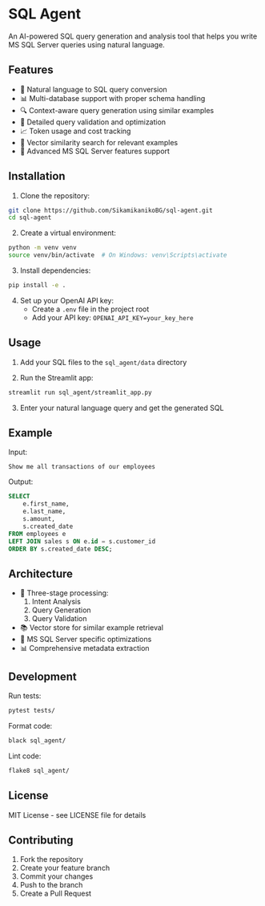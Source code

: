 # SQL Agent

An AI-powered SQL query generation and analysis tool that helps you write MS SQL Server queries using natural language.

## Features

- 🤖 Natural language to SQL query conversion
- 📊 Multi-database support with proper schema handling
- 🔍 Context-aware query generation using similar examples
- 📝 Detailed query validation and optimization
- 📈 Token usage and cost tracking
- 🎯 Vector similarity search for relevant examples
- 🧠 Advanced MS SQL Server features support

## Installation

1. Clone the repository:
```bash
git clone https://github.com/SikamikanikoBG/sql-agent.git
cd sql-agent
```

2. Create a virtual environment:
```bash
python -m venv venv
source venv/bin/activate  # On Windows: venv\Scripts\activate
```

3. Install dependencies:
```bash
pip install -e .
```

4. Set up your OpenAI API key:
   - Create a `.env` file in the project root
   - Add your API key: `OPENAI_API_KEY=your_key_here`

## Usage

1. Add your SQL files to the `sql_agent/data` directory

2. Run the Streamlit app:
```bash
streamlit run sql_agent/streamlit_app.py
```

3. Enter your natural language query and get the generated SQL

## Example

Input:
```
Show me all transactions of our employees
```

Output:
```sql
SELECT 
    e.first_name,
    e.last_name,
    s.amount,
    s.created_date
FROM employees e
LEFT JOIN sales s ON e.id = s.customer_id
ORDER BY s.created_date DESC;
```

## Architecture

- 🔄 Three-stage processing:
  1. Intent Analysis
  2. Query Generation
  3. Query Validation
- 📚 Vector store for similar example retrieval
- 🎯 MS SQL Server specific optimizations
- 📊 Comprehensive metadata extraction

## Development

Run tests:
```bash
pytest tests/
```

Format code:
```bash
black sql_agent/
```

Lint code:
```bash
flake8 sql_agent/
```

## License

MIT License - see LICENSE file for details

## Contributing

1. Fork the repository
2. Create your feature branch
3. Commit your changes
4. Push to the branch
5. Create a Pull Request
